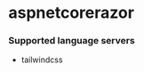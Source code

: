# aspnetcorerazor
<!--- THIS DOCUMENT IS AUTOMATICALLY GENERATED, DON'T EDIT IT -->

### Supported language servers

- tailwindcss
